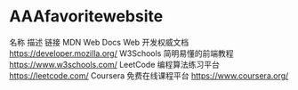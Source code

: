 # AAAfavoritewebsite

名称	描述	链接
MDN Web Docs	Web 开发权威文档	https://developer.mozilla.org/
W3Schools	简明易懂的前端教程	https://www.w3schools.com/
LeetCode	编程算法练习平台	https://leetcode.com/
Coursera	免费在线课程平台	https://www.coursera.org/
